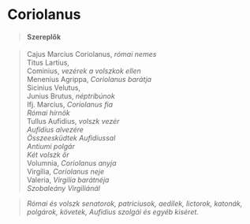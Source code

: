 <!-- ======================================================================
--- Search engine
title:          Coriolanus
keywords:       Coriolanus, tragédia
description:    William Shakespeare: Coriolanus.
--- Menu system
order:          30
text:           Coriolanus
hidden:         false
umbel:          false
--- Page properties
id:             /tragedies/coriolanus
document:       
layout:         layout-2-left
$-left:         play-list
searchable:     true
======================================================================= -->

# Coriolanus

>   #### Szereplők
    
>   Cajus Marcius Coriolanus, _római nemes_  
    Titus Lartius,  
    Cominius, _vezérek a volszkok ellen_  
    Menenius Agrippa, _Coriolanus barátja_  
    Sicinius Velutus,  
    Junius Brutus, _néptribúnok_  
    Ifj. Marcius, _Coriolanus fia_  
    _Római hírnök_  
    Tullus Aufidius, _volszk vezér_  
    _Aufidius alvezére_  
    _Összeesküdtek Aufidiussal_  
    _Antiumi polgár_  
    _Két volszk őr_  
    Volumnia, _Coriolanus anyja_  
    Virgilia, _Coriolanus neje_  
    Valeria, _Virgilia barátnéja_  
    _Szobaleány Virgiliánál_
    
>   _Római és volszk senatorok, patriciusok, aedilek, lictorok,
    katonák, polgárok, követek, Aufidius szolgái és egyéb kiséret._
